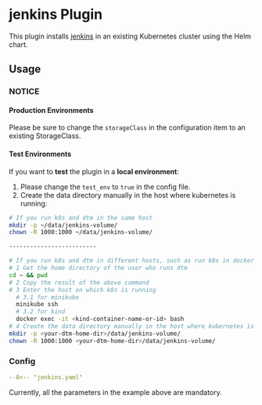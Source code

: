 # jenkins Plugin

This plugin installs [jenkins](https://jenkins.io) in an existing Kubernetes cluster using the Helm chart.

## Usage

### NOTICE

#### Production Environments
Please be sure to change the `storageClass` in the configuration item to an existing StorageClass.

#### Test Environments
If you want to **test** the plugin in a **local environment**:

1. Please change the `test_env` to `true` in the config file.
2. Create the data directory manually in the host where kubernetes is running:

```bash
# If you run k8s and dtm in the same host
mkdir -p ~/data/jenkins-volume/
chown -R 1000:1000 ~/data/jenkins-volume/

-------------------------

# If you run k8s and dtm in different hosts, such as run k8s in docker
# 1 Get the home directory of the user who runs dtm
cd ~ && pwd
# 2 Copy the result of the above command
# 3 Enter the host on which k8s is running
  # 3.1 for minikube
  minikube ssh
  # 3.2 for kind
  docker exec -it <kind-container-name-or-id> bash
# 4 Create the data directory manually in the host where kubernetes is running:
mkdir -p <your-dtm-home-dir>/data/jenkins-volume/
chown -R 1000:1000 <your-dtm-home-dir>/data/jenkins-volume/
```

### Config

```yaml
--8<-- "jenkins.yaml"
```

Currently, all the parameters in the example above are mandatory.
